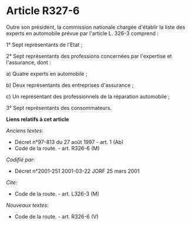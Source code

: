 # Article R327-6

Outre son président, la commission nationale chargée d'établir la liste des experts en automobile prévue par l'article L.
326-3 comprend :

1° Sept représentants de l'Etat ;

2° Sept représentants des professions concernées par l'expertise et l'assurance, dont :

a) Quatre experts en automobile ;

b) Deux représentants des entreprises d'assurance ;

c) Un représentant des professionnels de la réparation automobile ;

3° Sept représentants des consommateurs.

**Liens relatifs à cet article**

_Anciens textes_:

  - Décret n°97-813 du 27 août 1997 - art. 1 (Ab)
  - Code de la route. - art. R326-6 (M)

_Codifié par_:

  - Décret n°2001-251 2001-03-22 JORF 25 mars 2001

_Cite_:

  - Code de la route. - art. L326-3 (M)

_Nouveaux textes_:

  - Code de la route. - art. R326-6 (V)
